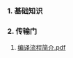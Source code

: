 ### 1. 基础知识
### 2. 传输门
1. [编译流程简介.pdf](https://github.com/bulaqi/IC-DV.github.io/files/12486474/_._.pdf)

